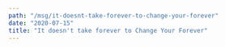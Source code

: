 ```yaml
---
path: "/msg/it-doesnt-take-forever-to-change-your-forever"
date: "2020-07-15"
title: "It doesn't take forever to Change Your Forever"
---
```

